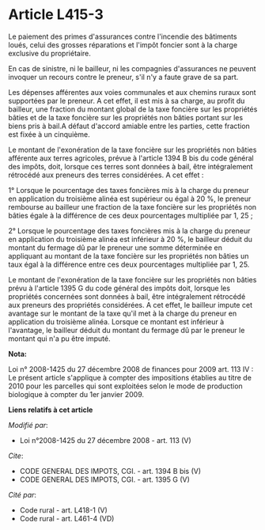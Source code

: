 # Article L415-3

Le paiement des primes d'assurances contre l'incendie des bâtiments loués, celui des grosses réparations et l'impôt foncier
sont à la charge exclusive du propriétaire. 

En cas de sinistre, ni le bailleur, ni les compagnies d'assurances ne peuvent invoquer un recours contre le preneur, s'il n'y
a faute grave de sa part. 

Les dépenses afférentes aux voies communales et aux chemins ruraux sont supportées par le preneur. A cet effet, il est mis à
sa charge, au profit du bailleur, une fraction du montant global de la taxe foncière sur les propriétés bâties et de la taxe
foncière sur les propriétés non bâties portant sur les biens pris à bail.A défaut d'accord amiable entre les parties, cette
fraction est fixée à un cinquième. 

Le montant de l'exonération de la taxe foncière sur les propriétés non bâties afférente aux terres agricoles, prévue à
l'article 1394 B bis du code général des impôts, doit, lorsque ces terres sont données à bail, être intégralement rétrocédé
aux preneurs des terres considérées. A cet effet : 

1° Lorsque le pourcentage des taxes foncières mis à la charge du preneur en application du troisième alinéa est supérieur ou
égal à 20 %, le preneur rembourse au bailleur une fraction de la taxe foncière sur les propriétés non bâties égale à la
différence de ces deux pourcentages multipliée par 1, 25 ; 

2° Lorsque le pourcentage des taxes foncières mis à la charge du preneur en application du troisième alinéa est inférieur à
20 %, le bailleur déduit du montant du fermage dû par le preneur une somme déterminée en appliquant au montant de la taxe
foncière sur les propriétés non bâties un taux égal à la différence entre ces deux pourcentages multipliée par 1, 25. 

Le montant de l'exonération de la taxe foncière sur les propriétés non bâties prévu à l'article 1395 G du code général des
impôts doit, lorsque les propriétés concernées sont données à bail, être intégralement rétrocédé aux preneurs des propriétés
considérées. A cet effet, le bailleur impute cet avantage sur le montant de la taxe qu'il met à la charge du preneur en
application du troisième alinéa. Lorsque ce montant est inférieur à l'avantage, le bailleur déduit du montant du fermage dû
par le preneur le montant qui n'a pu être imputé.

**Nota:**

Loi n° 2008-1425 du 27 décembre 2008 de finances pour 2009 art. 113 IV : Le présent article s'applique à compter des
impositions établies au titre de 2010 pour les parcelles qui sont exploitées selon le mode de production biologique à compter
du 1er janvier 2009.

**Liens relatifs à cet article**

_Modifié par_:

  - Loi n°2008-1425 du 27 décembre 2008 - art. 113 (V)

_Cite_:

  - CODE GENERAL DES IMPOTS, CGI. - art. 1394 B bis (V)
  - CODE GENERAL DES IMPOTS, CGI. - art. 1395 G (V)

_Cité par_:

  - Code rural - art. L418-1 (V)
  - Code rural - art. L461-4 (VD)
